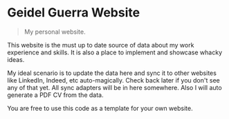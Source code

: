 # Geidel Guerra Website

> My personal website.

This website is the must up to date source of data about my work experience and skills. It is also
a place to implement and showcase whacky ideas.

My ideal scenario is to update the data here and sync it to other websites like LinkedIn, Indeed, etc auto-magically.
Check back later if you don't see any of that yet. All sync adapters will be in here somewhere. Also I will auto generate a PDF CV from the data.

You are free to use this code as a template for your own website.
